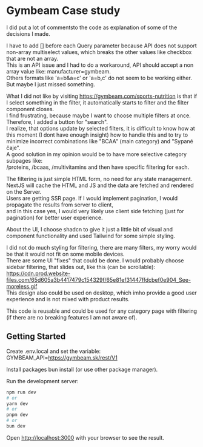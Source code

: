 # Gymbeam Case study

I did put a lot of commentsto the code as explanation of some of the decisions I made.

I have to add [] before each Query parameter because API does not support non-array multiselect values, which breaks the other values like checkbox that are not an array.  
This is an API issue and I had to do a workaround, API should accept a non array value like: manufacturer=gymbeam.  
Others formats like 'a=b&a=c' or 'a=b,c' do not seem to be working either.  
But maybe I just missed something.  

What I did not like by visiting https://gymbeam.com/sports-nutrition is that if I select something in the filter, it automatically starts to filter and the filter component closes.  
I find frustrating, because maybe I want to choose multiple filters at once.  
Therefore, I added a button for "search".  
I realize, that options update by selected filters, it is difficult to know how at this moment (I dont have enough insight) how to handle this and to try to minimize incorrect combinations like "BCAA" (main category) and "Sypané čaje".  
A good solution in my opinion would be to have more selective category subpages like:  
/proteins, /bcaas, /multivitamins and then have specific filtering for each.  

The filtering is just simple HTML form, no need for any state management.   
NextJS will cache the HTML and JS and the data are fetched and rendered on the Server.  
Users are getting SSR page. If I would implement pagination, I would propagate the results from server to client,  
and in this case yes, I would very likely use client side fetching (just for pagination) for better user experience.  

About the UI, I choose shadcn to give it just a little bit of visual and component functionality and used Tailwind for some simple styling.  

I did not do much styling for filtering, there are many filters, my worry would be that it would not fit on some mobile devices.  
There are some UI "fixes" that could be done. I would probably choose sidebar filtering, that slides out, like this (can be scrollable):  
https://cdn.prod.website-files.com/65d605a3b4417479c154329f/65e81ef31447ffdcbef0e904_See-moreless.gif  
This design also could be used on desktop, which imho provide a good user experience and is not mixed with product results.  

This code is reusable and could be used for any category page with filtering (if there are no breaking features I am not aware of).  

## Getting Started

Create .env.local and set the variable: GYMBEAM_API=https://gymbeam.sk/rest/V1

Install packages bun install (or use other package manager).

Run the development server:

```bash
npm run dev
# or
yarn dev
# or
pnpm dev
# or
bun dev
```

Open [http://localhost:3000](http://localhost:3000) with your browser to see the result.